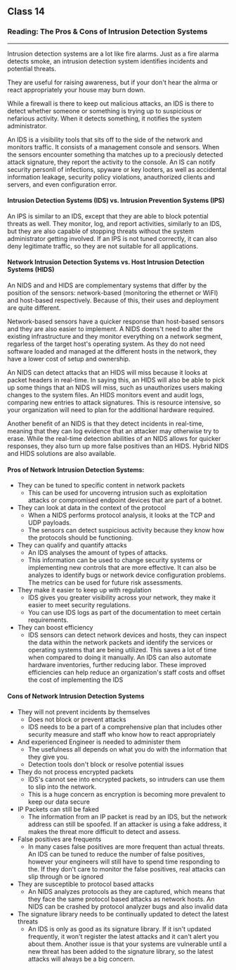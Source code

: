 ## Class 14

### Reading: The Pros & Cons of Intrusion Detection Systems

------

Intrusion detection systems are a lot like fire alarms. Just as a fire alarma detects smoke, an intrusion detection system identifies incidents and potential threats.

They are useful for raising awareness, but if your don't hear the alrma or react appropriately your house may burn down.

While a firewall is there to keep out malicious attacks, an IDS is there to detect whether someone or something is trying up to suspicious or nefarious activity. When it detects something, it notifies the system administrator.

An IDS is a visibility tools that sits off to the side of the network and monitors traffic. It consists of a management console and sensors. When the sensors encounter something tha matches up to a preciously detected attack signature, they report the activity to the console. An IS can notify security personll of infections, spyware or key looters, as well as accidental information leakage, security policy violations, anauthorized clients and servers, and even configuration error.

#### Intrusion Detection Systems (IDS) vs. Intrusion Prevention Systems (IPS)

An IPS is similar to an IDS, except that they are able to block potential threats as well. They monitor, log, and report activities, similarly to an IDS, but they are also capable of stopping threats without the system administrator getting involved. If an IPS is not tuned correctly, it can also deny legitimate traffic, so they are not suitable for all applications.

#### Network Intrusion Detection Systems vs. Host Intrusion Detection Systems (HIDS)

An NIDS and and HIDS are complementary systems that differ by the position of the sensors: network-based (monitoring the ethernet or WiFI) and host-based respectively. Because of this, their uses and deployment are quite different.

Network-based sensors have a quicker response than host-based sensors and they are also easier to implement. A NIDS doens't need to alter the existing infrastructure and they monitor everything on a network segment, regarless of the target host's operating system. As they do not need software loaded and managed at the different hosts in the network, they have a lower cost of setup and ownership.

An NIDS can detect attacks that an HIDS will miss because it looks at packet headers in real-time. In saying this, an HIDS will also be able to pick up some things that an NIDS will miss, such as unauthorizes users making changes to the system files. An HIDS monitors event and audit logs, comparing new entries to attack signatures. This is resource intensive, so your organization will need to plan for the additional hardware required.

Another benefit of an NIDS is that they detect incidents in real-time, meaning that they can log evidence that an attacker may otherwise try to erase. While the real-time detection abilities of an NIDS allows for quicker responses, they also turn up more false positives than an HIDS. Hybrid NIDS and HIDS solutions are also available.

#### Pros of Network Intrusion Detection Systems:

+ They can be tuned to specific content in network packets
  + This can be used for uncoverng intrusion such as exploitation attacks or compromised endpoint devices that are part of a botnet.
+ They can look at data in the context of the protocol
  + When a NIDS performs protocol analysis, it looks at the TCP and UDP payloads.
  + The sensors can detect suspicious activity because they know how the protocols should be functioning.
+ They can qualify and quantify attacks
  + An IDS analyses the amount of types of attacks.
  + This information can be used to change security systems or implementing new controls that are more effective. It can also be analyzes to identify bugs or network device configuration problems. The metrics can be used for future risk assessments.
+ They make it easier to keep up with regulation
  + IDS gives you greater visibility across your network, they make it easier to meet security regulations.
  + You can use IDS logs as part of the documentation to meet certain requirements.
+ They can boost efficiency
  + IDS sensors can detect network devices and hosts, they can inspect the data within the network packets and identify the services or operating systems that are being utilized. This saves a lot of time when compared to doing it manually. An IDS can also automate hardware inventories, further reducing labor. These improved efficiencies can help reduce an organization's staff costs and offset the cost of implementing the IDS

#### Cons of Network Intrusion Detection Systems

+ They will not prevent incidents by themselves
  + Does not block or prevent attacks
  + IDS needs to be a part of a comprehensive plan that includes other security measure and staff who know how to react appropriately
+ And experienced Engineer is needed to administer them
  + The usefulness all depends on what you do with the information that they give you.
  + Detection tools don't block or resolve potential issues
+ They do not process encrypted packets
  + IDS's cannot see into encrypted packets, so intruders can use them to slip into the network.
  + This is a huge concern as encryption is becoming more prevalent to keep our data secure
+ IP Packets can still be faked
  + The information from an IP packet is read by an IDS, but the network address can still be spoofed. If an attacker is using a fake address, it makes the threat more difficult to detect and assess.
+ False positives are frequents
  + In many cases false positives are more frequent than actual threats. An IDS can be tuned to reduce the number of false positives, however your engineers will still have to spend time responding to the. If they don't care to monitor the false positives, real attacks can slip through or be ignored
+ They are susceptible to protocol based attacks
  + An NIDS analyzes protocols as they are captured, which means that they face the same protocol based attacks as network hosts. An NIDS can be crashed by protocol analyzer bugs and also invalid data
+ The signature library needs to be continually updated to detect the latest threats
  + An IDS is only as good as its signature library. If it isn't updated frequently, it won't register the latest attacks and it can't alert you about them. Another issue is that your systems are vulnerable until a new threat has been added to the signature library, so the latest attacks will always be a big concern.